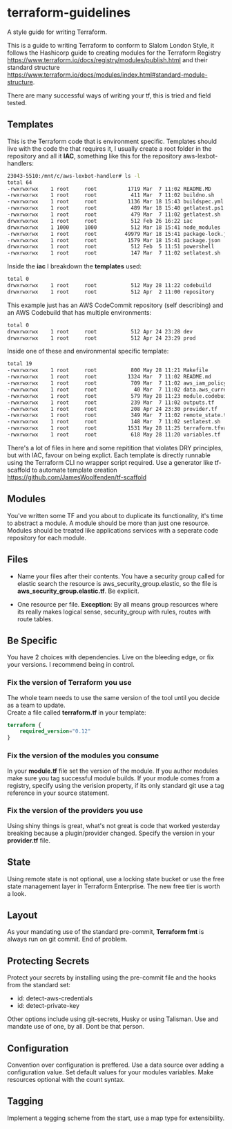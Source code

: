 # terraform-guidelines

A style guide for writing Terraform.

This is a guide to writing Terraform to conform to Slalom London Style, it follows the Hashicorp guide to creating modules for the Terraform Registry <https://www.terraform.io/docs/registry/modules/publish.html> and their standard structure <https://www.terraform.io/docs/modules/index.html#standard-module-structure>.

There are many successful ways of writing your tf, this is tried and field tested.

## Templates

This is the Terraform code that is environment specific.  Templates should live with the code the that requires it, I usually create a root folder in the repository and all it **IAC**, something like this for the repository aws-lexbot-handlers:

```bash
23043-5510:/mnt/c/aws-lexbot-handler# ls -l
total 64
-rwxrwxrwx    1 root     root          1719 Mar  7 11:02 README.MD
-rwxrwxrwx    1 root     root           411 Mar  7 11:02 buildno.sh
-rwxrwxrwx    1 root     root          1136 Mar 18 15:43 buildspec.yml
-rwxrwxrwx    1 root     root           489 Mar 18 15:40 getlatest.ps1
-rwxrwxrwx    1 root     root           479 Mar  7 11:02 getlatest.sh
drwxrwxrwx    1 root     root           512 Feb 26 16:22 iac
drwxrwxrwx    1 1000     1000           512 Mar 18 15:41 node_modules
-rwxrwxrwx    1 root     root         49979 Mar 18 15:41 package-lock.json
-rwxrwxrwx    1 root     root          1579 Mar 18 15:41 package.json
drwxrwxrwx    1 root     root           512 Feb  5 11:51 powershell
-rwxrwxrwx    1 root     root           147 Mar  7 11:02 setlatest.sh
```

Inside the **iac** I breakdown the **templates** used:

```bash
total 0
drwxrwxrwx    1 root     root           512 May 28 11:22 codebuild
drwxrwxrwx    1 root     root           512 Apr  2 11:00 repository
```

This example just has an AWS CodeCommit repository (self describing) and an AWS Codebuild that has multiple environments:

```bash
total 0
drwxrwxrwx    1 root     root           512 Apr 24 23:28 dev
drwxrwxrwx    1 root     root           512 Apr 24 23:29 prod
```

Inside one of these and environmental specific template:

```bash
total 19
-rwxrwxrwx    1 root     root           800 May 28 11:21 Makefile
-rwxrwxrwx    1 root     root          1324 Mar  7 11:02 README.md
-rwxrwxrwx    1 root     root           709 Mar  7 11:02 aws_iam_policy.additionalneeds.tf
-rwxrwxrwx    1 root     root            40 Mar  7 11:02 data.aws_current.region.current.tf
-rwxrwxrwx    1 root     root           579 May 28 11:23 module.codebuild.tf
-rwxrwxrwx    1 root     root           239 Mar  7 11:02 outputs.tf
-rwxrwxrwx    1 root     root           208 Apr 24 23:30 provider.tf
-rwxrwxrwx    1 root     root           349 Mar  7 11:02 remote_state.tf
-rwxrwxrwx    1 root     root           148 Mar  7 11:02 setlatest.sh
-rwxrwxrwx    1 root     root          1531 May 28 11:25 terraform.tfvars
-rwxrwxrwx    1 root     root           618 May 28 11:20 variables.tf
```

There's a lot of files in here and some repitition that violates DRY principles, but with IAC, favour on being explict.
Each template is directly runnable using the Terraform CLI no wrapper script required.
Use a generator like tf-scaffold to automate template creation <https://github.com/JamesWoolfenden/tf-scaffold>

## Modules

You've written some TF and you about to duplicate its functionality, it's time to abstract a module. A module should be more than just one resource.  
Modules should be treated like applications services with a seperate code repository for each module.

## Files

- Name your files after their contents.
You have a security group called for elastic search the resource is aws_security_group.elastic, so the file is **aws_security_group.elastic.tf**. Be explicit.

- One resource per file.
**Exception**: By all means group resources where its really makes logical sense, security_group with rules, routes with route tables.

## Be Specific

You have 2 choices with dependencies. Live on the bleeding edge, or fix your versions. I recommend being in control.

### Fix the version of Terraform you use

The whole team needs to use the same version of the tool until you decide as a team to update.  
Create a file called **terraform.tf** in your template:

```terraform
terraform {
    required_version="0.12"
}
```

### Fix the version of the modules you consume

In your **module.tf** file set the version of the module. If you author modules make sure you tag successful module builds.
If your module comes from a registry, specify using the verision property, if its only standard git use a tag reference in your source statement.

### Fix the version of the providers you use

Using shiny things is great, what's not great is code that worked yesterday breaking because a plugin/provider changed. Specify the version in your **provider.tf** file.

## State

Using remote state is not optional, use a locking state bucket or use the free state management layer in Terraform Enterprise. The new free tier is worth a look.

## Layout

As your mandating use of the standard pre-commit, **Terraform fmt** is always run on git commit. End of problem.

## Protecting Secrets

Protect your secrets by installing using the pre-commit file and the hooks from the standard set:

- id: detect-aws-credentials
- id: detect-private-key

Other options include using git-secrets, Husky or using Talisman.  Use and mandate use of one, by all. Dont be that person.

## Configuration

Convention over configuration is preffered.
Use a data source over adding a configuration value.
Set default values for your modules variables.
Make resources optional with the count syntax.

## Tagging

Implement a tegging scheme from the start, use a map type for extensibility.
